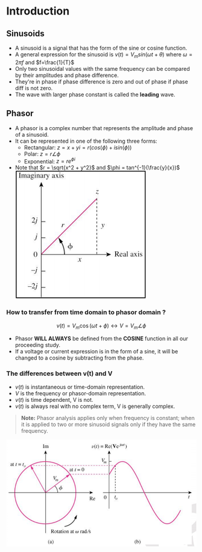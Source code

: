 # Introduction

## Sinusoids
- A sinusoid is a signal that has the form of the sine or cosine
function.
- A general expression for the sinusoid is $v(t)=V_m sin(\omega t + \theta)$ where $\omega = 2\pi f$ and $f=\frac{1}{T}$
- Only two sinusoidal values with the same frequency can be compared by their amplitudes and phase difference.
- They're in phase if phase difference is zero and out of phase if phase diff is not zero.
- The wave with larger phase constant is called the **leading** wave.

## Phasor
- A phasor is a complex number that represents the amplitude and phase of a sinusoid.
- It can be represented in one of the following three forms: 
  - Rectangular: $z = x+yi = r\left(cos(\phi) + isin(\phi)\right)$
  - Polar: $z = r\angle\phi$
  - Exponential: $z=re^{\phi i}$
- Note that $r = \sqrt{x^2 + y^2}$ and $\phi = tan^{-1}(\frac{y}{x})$ 
  ![Polar diagram](assets/lecture1-polar_showcase.png)  


### How to transfer from time domain to phasor domain ?

$$ v(t) = V_m \cos (\omega t + \phi) \leftrightarrow V = V_m \angle \phi $$

- Phasor **WILL ALWAYS** be defined from the **COSINE** function in all our proceeding study.
- If a voltage or current expression is in the form of a sine, it will be changed
to a cosine by subtracting from the phase.

### The differences between v(t) and V
- $v(t)$ is instantaneous or time-domain representation.
- $V$ is the frequency or phasor-domain representation.
- $v(t)$ is time dependent, V is not.
- $v(t)$ is always real with no complex term, V is generally
complex.

> **Note:** Phasor analysis applies only when frequency is constant; when it is applied to two or more sinusoid signals only if they have the same frequency. 

![picture 2](assets/lecture1-phasor_transform_help.png)  

